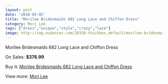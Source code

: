 ```yaml
---
layout: post
date: '2018-03-02'
title: "Morilee Bridesmaids 682 Long Lace and Chiffon Dress"
category: Mori Lee
tags: ["dress","unique","style","crazy","lace"]
image: http://img.eudances.com/20338-thickbox_default/morilee-bridesmaids-682-long-lace-and-chiffon-dress.jpg
---
```

Morilee Bridesmaids 682 Long Lace and Chiffon Dress

On Sales: **$376.99**
<a href="https://www.eudances.com/en/mori-lee/6102-morilee-bridesmaids-682-long-lace-and-chiffon-dress.html"><amp-img layout="responsive" width="600" height="600" src="//img.eudances.com/20338-thickbox_default/morilee-bridesmaids-682-long-lace-and-chiffon-dress.jpg" alt="Morilee Bridesmaids 682 Long Lace and Chiffon Dress 0" /></a>
<a href="https://www.eudances.com/en/mori-lee/6102-morilee-bridesmaids-682-long-lace-and-chiffon-dress.html"><amp-img layout="responsive" width="600" height="600" src="//img.eudances.com/20341-thickbox_default/morilee-bridesmaids-682-long-lace-and-chiffon-dress.jpg" alt="Morilee Bridesmaids 682 Long Lace and Chiffon Dress 1" /></a>
<a href="https://www.eudances.com/en/mori-lee/6102-morilee-bridesmaids-682-long-lace-and-chiffon-dress.html"><amp-img layout="responsive" width="600" height="600" src="//img.eudances.com/20340-thickbox_default/morilee-bridesmaids-682-long-lace-and-chiffon-dress.jpg" alt="Morilee Bridesmaids 682 Long Lace and Chiffon Dress 2" /></a>
<a href="https://www.eudances.com/en/mori-lee/6102-morilee-bridesmaids-682-long-lace-and-chiffon-dress.html"><amp-img layout="responsive" width="600" height="600" src="//img.eudances.com/20339-thickbox_default/morilee-bridesmaids-682-long-lace-and-chiffon-dress.jpg" alt="Morilee Bridesmaids 682 Long Lace and Chiffon Dress 3" /></a>

Buy it: [Morilee Bridesmaids 682 Long Lace and Chiffon Dress](https://www.eudances.com/en/mori-lee/6102-morilee-bridesmaids-682-long-lace-and-chiffon-dress.html "Morilee Bridesmaids 682 Long Lace and Chiffon Dress")

View more: [Mori Lee](https://www.eudances.com/en/65-mori-lee "Mori Lee")